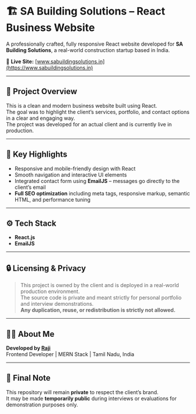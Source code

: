 # 🏗️ SA Building Solutions – React Business Website

A professionally crafted, fully responsive React website developed for **SA Building Solutions**, a real-world construction startup based in India.

🔗 **Live Site:** [www.sabuildingsolutions.in](https://www.sabuildingsolutions.in)



---

## 📌 Project Overview

This is a clean and modern business website built using React.  
The goal was to highlight the client’s services, portfolio, and contact options in a clear and engaging way.  
The project was developed for an actual client and is currently live in production.



---

## 🚀 Key Highlights

- Responsive and mobile-friendly design with React  
- Smooth navigation and interactive UI elements  
- Integrated contact form using **EmailJS** – messages go directly to the client’s email  
- **Full SEO optimization** including meta tags, responsive markup, semantic HTML, and performance tuning



---

## ⚙️ Tech Stack

- **React.js**  
- **EmailJS**



---

## 🔒 Licensing & Privacy

> This project is owned by the client and is deployed in a real-world production environment.  
> The source code is private and meant strictly for personal portfolio and interview demonstrations.  
> **Any duplication, reuse, or redistribution is strictly not allowed.**



---

## 🧑‍💻 About Me

**Developed by [Raji](https://github.com/raji-s-dev)**  
Frontend Developer | MERN Stack | Tamil Nadu, India



---

## 🎯 Final Note

This repository will remain **private** to respect the client’s brand.  
It may be made **temporarily public** during interviews or evaluations for demonstration purposes only.
